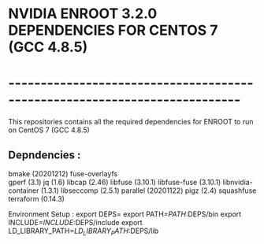 # NVIDIA ENROOT 3.2.0 DEPENDENCIES FOR CENTOS 7 (GCC 4.8.5) #
# -------------------------------------------------------------------------- #

This repositories contains all the required dependencies for ENROOT to run on CentOS 7 (GCC 4.8.5)

## Depndencies : ##
  bmake (20201212)
  fuse-overlayfs  
  gperf (3.1)
  jq  (1.6)
  libcap  (2.46)
  libfuse (3.10.1)
  libfuse-fuse  (3.10.1)
  libnvidia-container (1.3.1)
  libseccomp  (2.5.1)
  parallel  (20201122)
  pigz  (2.4)
  squashfuse 
  terraform (0.14.3)

Environment Setup : 
  export DEPS=<path to the directory where repository is cloned>
  export PATH=$PATH:$DEPS/bin
  export INCLUDE=$INCLUDE:$DEPS/include
  export LD_LIBRARY_PATH=$LD_LIBRARY_PATH:$DEPS/lib
